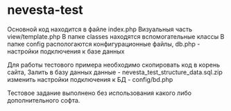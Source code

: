 nevesta-test
============
Основной код находится в файле index.php
Визуальныя часть view/template.php
В папке classes находятся вспомогательные классы
В папке config распологаются конфигурационные файлы, db.php - настройки подключения к базе данных

Для работы тестового примера необходимо скопировать код в корень сайта,
Залить в базу данных данные - nevesta_test_structure_data.sql.zip
изменить настройки подключения к БД - config/bd.php

Тестовое задание выполнено без использования какого либо дополнительного софта.

